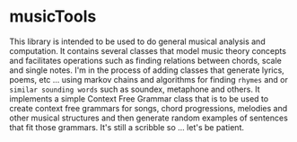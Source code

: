 # musicTools

This library is intended to be used to do general musical analysis and computation.
It contains several classes that model music theory concepts and facilitates
operations such as finding relations between chords, scale and single notes.
I'm in the process of adding classes that generate lyrics, poems, etc ...
using markov chains and algorithms for finding `rhymes` and or `similar sounding words` such as soundex, metaphone and others.
It implements a simple Context Free Grammar class that is to be used to create
context free grammars for songs, chord progressions, melodies and other musical structures and then generate random examples of sentences that fit those grammars.
It's still a scribble so ... let's be patient.
